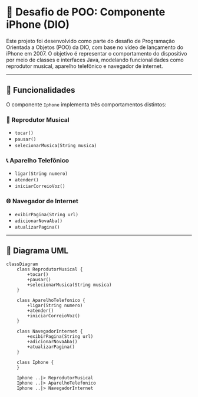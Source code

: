 # 📱 Desafio de POO: Componente iPhone (DIO)

Este projeto foi desenvolvido como parte do desafio de Programação Orientada a Objetos (POO) da DIO, com base no vídeo de lançamento do iPhone em 2007. O objetivo é representar o comportamento do dispositivo por meio de classes e interfaces Java, modelando funcionalidades como reprodutor musical, aparelho telefônico e navegador de internet.

---

## 🔧 Funcionalidades

O componente `Iphone` implementa três comportamentos distintos:

### 🎵 Reprodutor Musical
- `tocar()`
- `pausar()`
- `selecionarMusica(String musica)`

### 📞 Aparelho Telefônico
- `ligar(String numero)`
- `atender()`
- `iniciarCorreioVoz()`

### 🌐 Navegador de Internet
- `exibirPagina(String url)`
- `adicionarNovaAba()`
- `atualizarPagina()`

---

## 📐 Diagrama UML

```mermaid
classDiagram
    class ReprodutorMusical {
        +tocar()
        +pausar()
        +selecionarMusica(String musica)
    }

    class AparelhoTelefonico {
        +ligar(String numero)
        +atender()
        +iniciarCorreioVoz()
    }

    class NavegadorInternet {
        +exibirPagina(String url)
        +adicionarNovaAba()
        +atualizarPagina()
    }

    class Iphone {
    }

    Iphone ..|> ReprodutorMusical
    Iphone ..|> AparelhoTelefonico
    Iphone ..|> NavegadorInternet
